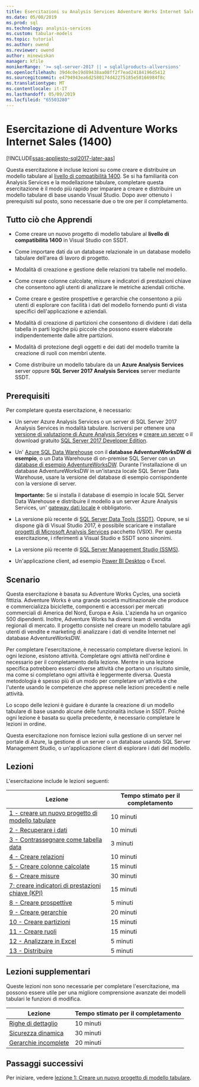 ```yaml
---
title: Esercitazioni su Analysis Services Adventure Works Internet Sales (1400) | Microsoft Docs
ms.date: 05/08/2019
ms.prod: sql
ms.technology: analysis-services
ms.custom: tabular-models
ms.topic: tutorial
ms.author: owend
ms.reviewer: owend
author: minewiskan
manager: kfile
monikerRange: '>= sql-server-2017 || = sqlallproducts-allversions'
ms.openlocfilehash: 39d4c0e19d89438aa08ff2f7ead24184196d5412
ms.sourcegitcommit: e4794943ea6d2580174d42275185e58166984f8c
ms.translationtype: MT
ms.contentlocale: it-IT
ms.lasthandoff: 05/09/2019
ms.locfileid: "65503280"
---
```

# <a name="adventure-works-internet-sales-tutorial-1400"></a>Esercitazione di Adventure Works Internet Sales (1400)

[!INCLUDE[ssas-appliesto-sql2017-later-aas](../../includes/ssas-appliesto-sql2017-later-aas.md)]

Questa esercitazione è incluse lezioni su come creare e distribuire un modello tabulare al [livello di compatibilità 1400](../tabular-models/compatibility-level-for-tabular-models-in-analysis-services.md). Se si ha familiarità con Analysis Services e la modellazione tabulare, completare questa esercitazione è il modo più rapido per imparare a creare e distribuire un modello tabulare di base usando Visual Studio. Dopo aver ottenuto i prerequisiti sul posto, sono necessarie due o tre ore per il completamento.  
  
## <a name="what-you-learn"></a>Tutto ciò che Apprendi   
  
-   Come creare un nuovo progetto di modello tabulare al **livello di compatibilità 1400** in Visual Studio con SSDT.
  
-   Come importare dati da un database relazionale in un database modello tabulare dell'area di lavoro di progetto.  
  
-   Modalità di creazione e gestione delle relazioni tra tabelle nel modello.  
  
-   Come creare colonne calcolate, misure e indicatori di prestazioni chiave che consentono agli utenti di analizzare le metriche aziendali critiche.  
  
-   Come creare e gestire prospettive e gerarchie che consentono a più utenti di esplorare con facilità i dati del modello fornendo punti di vista specifici dell'applicazione e aziendali.  
  
-   Modalità di creazione di partizioni che consentono di dividere i dati della tabella in parti logiche più piccole che possono essere elaborate indipendentemente dalle altre partizioni.  
  
-   Modalità di protezione degli oggetti e dei dati del modello tramite la creazione di ruoli con membri utente.  
  
-   Come distribuire un modello tabulare da un **Azure Analysis Services** server oppure **SQL Server 2017 Analysis Services** server mediante SSDT.  
  
## <a name="prerequisites"></a>Prerequisiti  

Per completare questa esercitazione, è necessario:  
  
-   Un server Azure Analysis Services o un server di SQL Server 2017 Analysis Services in modalità tabulare. Iscriversi per ottenere una [versione di valutazione di Azure Analysis Services](https://azure.microsoft.com/services/analysis-services/) e [creare un server](https://docs.microsoft.com/azure/analysis-services/analysis-services-create-server) o il download gratuito [SQL Server 2017 Developer Edition](https://www.microsoft.com/sql-server/sql-server-downloads).

-   Un' [Azure SQL Data Warehouse](https://docs.microsoft.com/azure/sql-data-warehouse/create-data-warehouse-portal) con il **database AdventureWorksDW di esempio**, o un Data Warehouse di on-premise SQL Server con un [database di esempio AdventureWorksDW](https://github.com/Microsoft/sql-server-samples/releases/tag/adventureworks). Durante l'installazione di un database AdventureWorksDW in un'istanza locale SQL Server Data Warehouse, usare la versione del database di esempio corrispondente con la versione di server. 

    **Importante:** Se si installa il database di esempio in locale SQL Server Data Warehouse e distribuire il modello a un server Azure Analysis Services, un' [gateway dati locale](https://docs.microsoft.com/azure/analysis-services/analysis-services-gateway) è obbligatorio.

-   La versione più recente di [SQL Server Data Tools (SSDT)](https://msdn.microsoft.com/library/mt204009.aspx). Oppure, se si dispone già di Visual Studio 2017, è possibile scaricare e installare [progetti di Microsoft Analysis Services](https://marketplace.visualstudio.com/items?itemName=ProBITools.MicrosoftAnalysisServicesModelingProjects) pacchetto (VSIX). Per questa esercitazione, i riferimenti a Visual Studio e SSDT sono sinonimi. 

-   La versione più recente di [SQL Server Management Studio (SSMS)](https://docs.microsoft.com/sql/ssms/download-sql-server-management-studio-ssms).    

-   Un'applicazione client, ad esempio [Power BI Desktop](https://powerbi.microsoft.com/desktop/) o Excel. 

## <a name="scenario"></a>Scenario  

Questa esercitazione è basata su Adventure Works Cycles, una società fittizia. Adventure Works è una grande società multinazionale che produce e commercializza biciclette, componenti e accessori per mercati commerciali di America del Nord, Europa e Asia. L'azienda ha un organico 500 dipendenti. Inoltre, Adventure Works ha diversi team di vendita regionali di mercato. Il progetto consiste nel creare un modello tabulare agli utenti di vendite e marketing di analizzare i dati di vendite Internet nel database AdventureWorksDW.  
  
Per completare l'esercitazione, è necessario completare diverse lezioni. In ogni lezione, esistono attività. Completare ogni attività nell'ordine è necessario per il completamento della lezione. Mentre in una lezione specifica potrebbero esserci diverse attività che portano un risultato simile, ma come si completano ogni attività è leggermente diversa. Questa metodologia è spesso più di un modo per completare un'attività e che l'utente usando le competenze che apprese nelle lezioni precedenti e nelle attività.  
  
Lo scopo delle lezioni è guidare è durante la creazione di un modello tabulare di base usando alcune delle funzionalità incluse in SSDT. Poiché ogni lezione è basata su quella precedente, è necessario completare le lezioni in ordine.
  
Questa esercitazione non fornisce lezioni sulla gestione di un server nel portale di Azure, la gestione di un server o un database usando SQL Server Management Studio, o un'applicazione client di esplorare i dati del modello. 


## <a name="lessons"></a>Lezioni  

L'esercitazione include le lezioni seguenti:  
  
|Lezione|Tempo stimato per il completamento|  
|----------|------------------------------|  
|[1 - creare un nuovo progetto di modello tabulare](../tutorial-tabular-1400/as-lesson-1-create-a-new-tabular-model-project.md)|10 minuti|  
|[2 - Recuperare i dati](../tutorial-tabular-1400/as-lesson-2-get-data.md)|10 minuti|  
|[3 - Contrassegnare come tabella data](../tutorial-tabular-1400/as-lesson-3-mark-as-date-table.md)|3 minuti|  
|[4 - Creare relazioni](../tutorial-tabular-1400/as-lesson-4-create-relationships.md)|10 minuti|  
|[5 - Creare colonne calcolate](../tutorial-tabular-1400/as-lesson-5-create-calculated-columns.md)|15 minuti|
|[6 - Creare misure](../tutorial-tabular-1400/as-lesson-6-create-measures.md)|30 minuti|  
|[7: creare indicatori di prestazioni chiave (KPI)](../tutorial-tabular-1400/as-lesson-7-create-key-performance-indicators.md)|15 minuti|  
|[8 - Creare prospettive](../tutorial-tabular-1400/as-lesson-8-create-perspectives.md)|5 minuti|  
|[9 - Creare gerarchie](../tutorial-tabular-1400/as-lesson-9-create-hierarchies.md)|20 minuti|  
|[10 - Creare partizioni](../tutorial-tabular-1400/as-lesson-10-create-partitions.md)|15 minuti|  
|[11 - Creare ruoli](../tutorial-tabular-1400/as-lesson-11-create-roles.md)|15 minuti|  
|[12 - Analizzare in Excel](../tutorial-tabular-1400/as-lesson-12-analyze-in-excel.md)|5 minuti| 
|[13 - Distribuire](../tutorial-tabular-1400/as-lesson-13-deploy.md)|5 minuti|  
  
## <a name="supplemental-lessons"></a>Lezioni supplementari  

Queste lezioni non sono necessarie per completare l'esercitazione, ma possono essere utile per una migliore comprensione avanzate dei modelli tabulari le funzioni di modifica.  
  
|Lezione|Tempo stimato per il completamento|  
|----------|------------------------------|  
|[Righe di dettaglio](../tutorial-tabular-1400/as-supplemental-lesson-detail-rows.md)|10 minuti|
|[Sicurezza dinamica](../tutorial-tabular-1400/as-supplemental-lesson-dynamic-security.md)|30 minuti|
|[Gerarchie incomplete](../tutorial-tabular-1400/as-supplemental-lesson-ragged-hierarchies.md)|20 minuti| 

  
## <a name="next-steps"></a>Passaggi successivi  

Per iniziare, vedere [lezione 1: Creare un nuovo progetto di modello tabulare](../tutorial-tabular-1400/as-lesson-1-create-a-new-tabular-model-project.md).  
  
  
  

